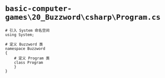 # `basic-computer-games\20_Buzzword\csharp\Program.cs`

```
# 引入 System 命名空间
using System;

# 定义 Buzzword 类
namespace Buzzword
{
    # 定义 Program 类
    class Program
    }
}
```